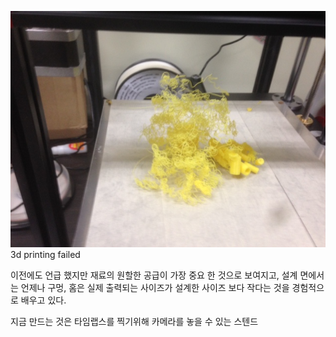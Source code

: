 
![](IMG_3088.jpg)
3d printing failed

이전에도 언급 했지만 재료의 원할한 공급이 가장 중요 한 것으로 보여지고, 설계 면에서는 언제나 구멍, 홈은 실제 출력되는 사이즈가 설계한 사이즈 보다 작다는 것을 경험적으로 배우고 있다.

지금 만드는 것은 타임랩스를 찍기위해 카메라를 놓을 수 있는 스텐드